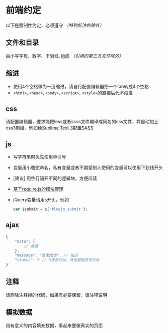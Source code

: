 # 前端约定

以下是强制性约定，必须遵守 *（特别标注的除外）*

## 文件和目录

由小写字母、数字、下划线_组成 *（引用的第三方文件除外）*

## 缩进

- 使用4个空格做为一层缩进，请自行配置编辑器把一个tab转成4个空格
- `<html>`, `<head>`, `<body>`, `<script>`, `<style>`的直接后代不缩进

## css

请配置编辑器，要求能把less或者scss文件编译成同名的css文件，并自动加上css3前缀，例如[给Sublime Text 3配置SASS](https://github.com/holyzfy/frontend_guidelines/issues/4)

## js

- 写字符串时优先使用单引号
- 变量用小骆驼命名，私有变量或者不期望别人使用的变量可以使用下划线开头
- [建议] 用空行隔开不同的逻辑块，方便阅读
-  [基于require.js的模块管理](https://github.com/holyzfy/frontend_guidelines/issues/1)
- jQuery变量请用`$`开头，例如

    ```js
    var $submit = $('#login_submit');
    ```

## ajax

```js
{
    "data": {
        // 数据
    },
    "message": "请求成功", // 描述
    "status": 0 // 0表示成功，其他整数表示失败
}
```

## 注释
    
请删除注释掉的代码，如果有必要保留，请注释说明

## 模拟数据

用有意义的内容填充数据，看起来要像真实的页面
